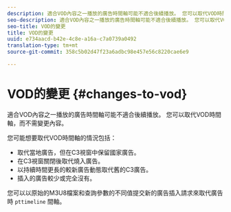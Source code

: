 ```yaml
---
description: 適合VOD內容之一播放的廣告時間軸可能不適合後續播放。 您可以取代VOD時間軸，而不需變更內容。
seo-description: 適合VOD內容之一播放的廣告時間軸可能不適合後續播放。 您可以取代VOD時間軸，而不需變更內容。
seo-title: VOD的變更
title: VOD的變更
uuid: e734aacd-b42e-4c8e-a16a-c7a0739a0492
translation-type: tm+mt
source-git-commit: 358c5b02d47f23a6adbc98e457e56c8220cae6e9

---
```



# VOD的變更 {#changes-to-vod}

適合VOD內容之一播放的廣告時間軸可能不適合後續播放。 您可以取代VOD時間軸，而不需變更內容。

您可能想要取代VOD時間軸的情況包括：

* 取代當地廣告，但在C3視窗中保留國家廣告。
* 在C3視窗關閉後取代燒入廣告。
* 以持續時間更長的較新廣告動態取代舊的C3廣告。
* 插入的廣告較少或完全沒有。

您可以以原始的M3U8檔案和查詢參數的不同值提交新的廣告插入請求來取代廣告時 `pttimeline` 間軸。